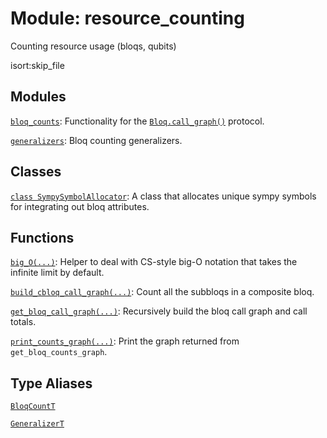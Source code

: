 # Module: resource_counting


Counting resource usage (bloqs, qubits)



isort:skip_file
## Modules

[`bloq_counts`](../qualtran/resource_counting/bloq_counts.md): Functionality for the <a href="../qualtran/Bloq.html#call_graph"><code>Bloq.call_graph()</code></a> protocol.

[`generalizers`](../qualtran/resource_counting/generalizers.md): Bloq counting generalizers.

## Classes

[`class SympySymbolAllocator`](../qualtran/resource_counting/SympySymbolAllocator.md): A class that allocates unique sympy symbols for integrating out bloq attributes.

## Functions

[`big_O(...)`](../qualtran/resource_counting/big_O.md): Helper to deal with CS-style big-O notation that takes the infinite limit by default.

[`build_cbloq_call_graph(...)`](../qualtran/resource_counting/build_cbloq_call_graph.md): Count all the subbloqs in a composite bloq.

[`get_bloq_call_graph(...)`](../qualtran/resource_counting/get_bloq_call_graph.md): Recursively build the bloq call graph and call totals.

[`print_counts_graph(...)`](../qualtran/resource_counting/print_counts_graph.md): Print the graph returned from `get_bloq_counts_graph`.

## Type Aliases

[`BloqCountT`](../qualtran/resource_counting/BloqCountT.md)

[`GeneralizerT`](../qualtran/resource_counting/GeneralizerT.md)

